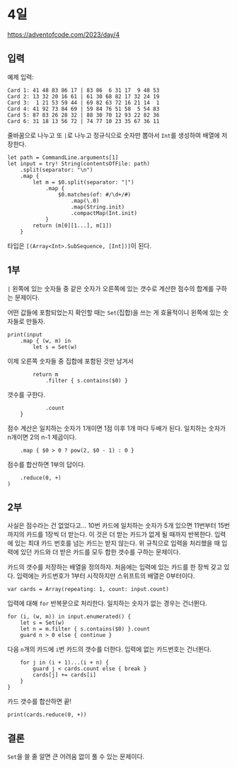 # 4일

https://adventofcode.com/2023/day/4

## 입력

예제 입력:

```
Card 1: 41 48 83 86 17 | 83 86  6 31 17  9 48 53
Card 2: 13 32 20 16 61 | 61 30 68 82 17 32 24 19
Card 3:  1 21 53 59 44 | 69 82 63 72 16 21 14  1
Card 4: 41 92 73 84 69 | 59 84 76 51 58  5 54 83
Card 5: 87 83 26 28 32 | 88 30 70 12 93 22 82 36
Card 6: 31 18 13 56 72 | 74 77 10 23 35 67 36 11
```

줄바꿈으로 나누고 또 `|`로 나누고 정규식으로 숫자만 뽑아서 `Int`를 생성하여 배열에 저장한다.

```
let path = CommandLine.arguments[1]
let input = try! String(contentsOfFile: path)
    .split(separator: "\n")
    .map {
        let m = $0.split(separator: "|")
            .map {
                $0.matches(of: #/\d+/#)
                    .map(\.0)
                    .map(String.init)
                    .compactMap(Int.init)
            }
        return (m[0][1...], m[1])
    }
```

타입은 `[(Array<Int>.SubSequence, [Int])]`이 된다.

## 1부

`|` 왼쪽에 있는 숫자들 중 같은 숫자가 오른쪽에 있는 갯수로 계산한 점수의 합계를 구하는 문제이다.

어떤 값들에 포함되었는지 확인할 때는 `Set`(집합)을 쓰는 게 효율적이니 왼쪽에 있는 숫자들로 만들자.

```
print(input
    .map { (w, m) in
        let s = Set(w)
```

이제 오른쪽 숫자들 중 집합에 포함된 것만 남겨서

```
        return m
            .filter { s.contains($0) }
```

갯수를 구한다.

```
            .count
    }
```

점수 계산은 일치하는 숫자가 1개이면 1점 이후 1개 마다 두배가 된다.
일치하는 숫자가 n개이면 2의 n-1 제곱이다.

```
    .map { $0 > 0 ? pow(2, $0 - 1) : 0 }
```

점수를 합산하면 1부의 답이다.

```
    .reduce(0, +)
)
```

## 2부

사실은 점수라는 건 없었다고...
10번 카드에 일치하는 숫자가 5개 있으면 11번부터 15번까지의 카드를 1장씩 더 받는다.
이 것은 더 받는 카드가 없게 될 때까지 반복한다.
입력에 있는 최대 카드 번호를 넘는 카드는 받지 않는다.
위 규칙으로 입력을 처리했을 때 입력에 있던 카드와 더 받은 카드를 모두 합한 갯수를 구하는 문제이다.

카드의 갯수를 저장하는 배열을 정의하자.  처음에는 입력에 있는 카드를 한 장씩 갖고 있다.  입력에는 카드번호가 1부터 시작하지만 스위프트의 배열은 0부터이다.

```
var cards = Array(repeating: 1, count: input.count)
```

입력에 대해 `for` 반복문으로 처리한다.  일치하는 숫자가 없는 경우는 건너뛴다.

```
for (i, (w, m)) in input.enumerated() {
    let s = Set(w)
    let n = m.filter { s.contains($0) }.count
    guard n > 0 else { continue }
```

다음 `n`개의 카드에 `i`번 카드의 갯수를 더한다.  입력에 없는 카드번호는 건너뛴다.
 
```
    for j in (i + 1)...(i + n) {
        guard j < cards.count else { break }
        cards[j] += cards[i]
    }
}
```

카드 갯수를 합산하면 끝!

```
print(cards.reduce(0, +))
```

## 결론

`Set`을 쓸 줄 알면 큰 어려움 없이 풀 수 있는 문제이다.

